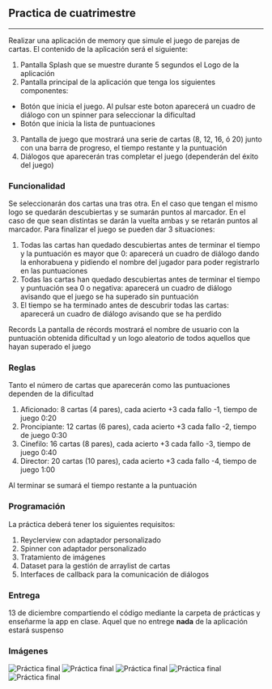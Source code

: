 ## Practica de cuatrimestre
****

Realizar una aplicación de memory que simule el juego de parejas de cartas. El contenido de la aplicación será el siguiente:

1. Pantalla Splash que se muestre durante 5 segundos el Logo de la aplicación
2. Pantalla principal de la aplicación que tenga los siguientes componentes:
- Botón que inicia el juego.
Al pulsar este boton aparecerá un cuadro de diálogo con un spinner para seleccionar la dificultad
- Botón que inicia la lista de puntuaciones
3. Pantalla de juego que mostrará una serie de cartas (8, 12, 16, ó 20) junto con una barra de progreso, el tiempo restante y la puntuación
4. Diálogos que aparecerán tras completar el juego (dependerán del éxito del juego)

### Funcionalidad

Se seleccionarán dos cartas una tras otra. 
En el caso que tengan el mismo logo se quedarán descubiertas y se sumarán puntos al marcador. En el caso de que sean distintas se darán la vuelta ambas y se retarán puntos al marcador. Para finalizar el juego se pueden dar 3 situaciones:

1. Todas las cartas han quedado descubiertas antes de terminar el tiempo y la puntuación es mayor que 0: aparecerá un cuadro de diálogo dando la enhorabuena y pidiendo el nombre del jugador para poder registrarlo en las puntuaciones
2. Todas las cartas han quedado descubiertas antes de terminar el tiempo y puntuación sea 0 o negativa: aparecerá un cuadro de diálogo avisando que el juego se ha superado sin puntuación
3. El tiempo se ha terminado antes de descubrir todas las cartas: aparecerá un cuadro de diálogo avisando que se ha perdido

Records La pantalla de récords mostrará el nombre de usuario con la puntuación obtenida dificultad y un logo aleatorio de todos aquellos que hayan superado el juego

### Reglas

Tanto el número de cartas que aparecerán como las puntuaciones dependen de la dificultad

1. Aficionado: 8 cartas (4 pares), cada acierto +3 cada fallo -1, tiempo de juego 0:20
2. Proncipiante: 12 cartas (6 pares), cada acierto +3 cada fallo -2, tiempo de juego 0:30
3. Cinefilo: 16 cartas (8 pares), cada acierto +3 cada fallo -3, tiempo de juego 0:40
4. Director: 20 cartas (10 pares), cada acierto +3 cada fallo -4, tiempo de juego 1:00

Al terminar se sumará el tiempo restante a la puntuación

### Programación

La práctica deberá tener los siguientes requisitos:

1. Reyclerview con adaptador personalizado
2. Spinner con adaptador personalizado
3. Tratamiento de imágenes
4. Dataset para la gestión de arraylist de cartas
5. Interfaces de callback para la comunicación de diálogos

### Entrega

13 de diciembre compartiendo el código mediante la carpeta de prácticas y enseñarme la app en clase. Aquel que no entrege **nada** de la aplicación estará suspenso

### Imágenes

![Práctica final](https://github.com/DevelopSys/clasepmdm/blob/master/practicas/memory1.png "Práctica versiones") ![Práctica final](https://github.com/DevelopSys/clasepmdm/blob/master/practicas/memory2.png "Práctica versiones") ![Práctica final](https://github.com/DevelopSys/clasepmdm/blob/master/practicas/memory3.png "Práctica versiones") ![Práctica final](https://github.com/DevelopSys/clasepmdm/blob/master/practicas/memory4.png "Práctica versiones") ![Práctica final](https://github.com/DevelopSys/clasepmdm/blob/master/practicas/memory5.png "Práctica versiones")